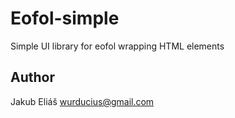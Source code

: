 # Eofol-simple

Simple UI library for eofol wrapping HTML elements

## Author

Jakub Eliáš wurducius@gmail.com
